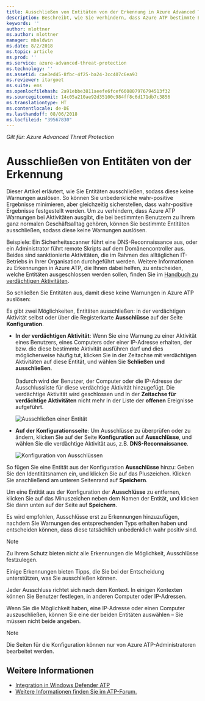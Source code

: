 ```yaml
---
title: Ausschließen von Entitäten von der Erkennung in Azure Advanced Threat Protection | Microsoft-Dokumentation
description: Beschreibt, wie Sie verhindern, dass Azure ATP bestimmte Entitätsaktivitäten als verdächtige Aktivitäten erkennt.
keywords: ''
author: mlottner
ms.author: mlottner
manager: mbaldwin
ms.date: 8/2/2018
ms.topic: article
ms.prod: ''
ms.service: azure-advanced-threat-protection
ms.technology: ''
ms.assetid: cae3ed45-8fbc-4f25-ba24-3cc407c6ea93
ms.reviewer: itargoet
ms.suite: ems
ms.openlocfilehash: 2a91ebbe3811aeefe6fcef660807976794513f32
ms.sourcegitcommit: 14c05a210ae92d35100c984ff8c6d171db7c3856
ms.translationtype: HT
ms.contentlocale: de-DE
ms.lasthandoff: 08/06/2018
ms.locfileid: "39567830"
---
```

*Gilt für: Azure Advanced Threat Protection*



# <a name="excluding-entities-from-detections"></a>Ausschließen von Entitäten von der Erkennung
Dieser Artikel erläutert, wie Sie Entitäten ausschließen, sodass diese keine Warnungen auslösen. So können Sie unbedenkliche wahr-positive Ergebnisse minimieren, aber gleichzeitig sicherstellen, dass wahr-positive Ergebnisse festgestellt werden. Um zu verhindern, dass Azure ATP Warnungen bei Aktivitäten ausgibt, die bei bestimmten Benutzern zu Ihrem ganz normalen Geschäftsalltag gehören, können Sie bestimmte Entitäten ausschließen, sodass diese keine Warnungen auslösen.

Beispiele: Ein Sicherheitsscanner führt eine DNS-Reconnaissance aus, oder ein Administrator führt remote Skripts auf dem Domänencontroller aus. Beides sind sanktionierte Aktivitäten, die im Rahmen des alltäglichen IT-Betriebs in Ihrer Organisation durchgeführt werden. Weitere Informationen zu Erkennungen in Azure ATP, die Ihnen dabei helfen, zu entscheiden, welche Entitäten ausgeschlossen werden sollen, finden Sie im [Handbuch zu verdächtigen Aktivitäten](suspicious-activity-guide.md).

So schließen Sie Entitäten aus, damit diese keine Warnungen in Azure ATP auslösen:

Es gibt zwei Möglichkeiten, Entitäten ausschließen: in der verdächtigen Aktivität selbst oder über die Registerkarte **Ausschlüsse** auf der Seite **Konfiguration**.

- **In der verdächtigen Aktivität**: Wenn Sie eine Warnung zu einer Aktivität eines Benutzers, eines Computers oder einer IP-Adresse erhalten, der bzw. die diese bestimmte Aktivität ausführen darf und dies möglicherweise häufig tut, klicken Sie in der Zeitachse mit verdächtigen Aktivitäten auf diese Entität, und wählen Sie **Schließen und ausschließen**. <br></br>Dadurch wird der Benutzer, der Computer oder die IP-Adresse der Ausschlussliste für diese verdächtige Aktivität hinzugefügt. Die verdächtige Aktivität wird geschlossen und in der **Zeitachse für verdächtige Aktivitäten** nicht mehr in der Liste der **offenen** Ereignisse aufgeführt.

    ![Ausschließen einer Entität](./media/exclude-in-sa.png)

- **Auf der Konfigurationsseite**: Um Ausschlüsse zu überprüfen oder zu ändern, klicken Sie auf der Seite **Konfiguration** auf **Ausschlüsse**, und wählen Sie die verdächtige Aktivität aus, z.B. **DNS-Reconnaissance**.

    ![Konfiguration von Ausschlüssen](./media/exclusions.png)

So fügen Sie eine Entität aus der Konfiguration **Ausschlüsse** hinzu: Geben Sie den Identitätsnamen ein, und klicken Sie auf das Pluszeichen. Klicken Sie anschließend am unteren Seitenrand auf **Speichern**.

Um eine Entität aus der Konfiguration der **Ausschlüsse** zu entfernen, klicken Sie auf das Minuszeichen neben dem Namen der Entität, und klicken Sie dann unten auf der Seite auf **Speichern**.

Es wird empfohlen, Ausschlüsse erst zu Erkennungen hinzuzufügen, nachdem Sie Warnungen des entsprechenden Typs erhalten haben und entscheiden können, dass diese tatsächlich unbedenklich wahr positiv sind. 

> [!NOTE]
> Zu Ihrem Schutz bieten nicht alle Erkennungen die Möglichkeit, Ausschlüsse festzulegen. 

Einige Erkennungen bieten Tipps, die Sie bei der Entscheidung unterstützen, was Sie ausschließen können. 

Jeder Ausschluss richtet sich nach dem Kontext. In einigen Kontexten können Sie Benutzer festlegen, in anderen Computer oder IP-Adressen. 

Wenn Sie die Möglichkeit haben, eine IP-Adresse oder einen Computer auszuschließen, können Sie eine der beiden Entitäten auswählen – Sie müssen nicht beide angeben.

> [!NOTE]
> Die Seiten für die Konfiguration können nur von Azure ATP-Administratoren bearbeitet werden.


## <a name="see-also"></a>Weitere Informationen

- [Integration in Windows Defender ATP](integrate-wd-atp.md)
- [Weitere Informationen finden Sie im ATP-Forum.](https://aka.ms/azureatpcommunity)